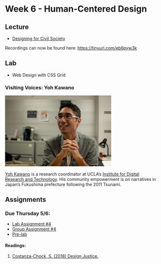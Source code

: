 # Week 6 - Human-Centered Design

## Lecture
- [Designing for Civil Society](./Materials/AA191_S_W6_Lecture_6.pdf)

Recordings can now be found here: https://tinyurl.com/eb6pyw3k

## Lab
-  Web Design with CSS Grid

### Visiting Voices: Yoh Kawano 
<img src="./Materials/media/yohkawano.jpg" alt="yoh picture" width="350"/>

[Yoh Kawano](https://idre.ucla.edu/people/yoh-kawano) is a research coordinator at UCLA’s [Institute for Digital Research and Technology](https://idre.ucla.edu/people/yoh-kawano). His community empowerment is on narratives in Japan’s Fukushima prefecture following the 2011 Tsunami. 

## Assignments

### Due Thursday 5/6:
- [Lab Assignment #4](./Lab/lab_assignment.md)
- [Group Assignment #4](../Week_5/Materials/group_assignment_4.md)
- [Pre-lab](./Materials/pre-lab.md) 

#### Readings:
1. [Costanza-Chock, S. (2018) Design Justice.](./Materials/Design_Justice.pdf)
